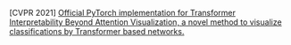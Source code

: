 
[CVPR 2021] [Official PyTorch implementation for Transformer Interpretability Beyond Attention Visualization, a novel method to visualize classifications by Transformer based networks.](https://github.com/hila-chefer/Transformer-Explainability)
